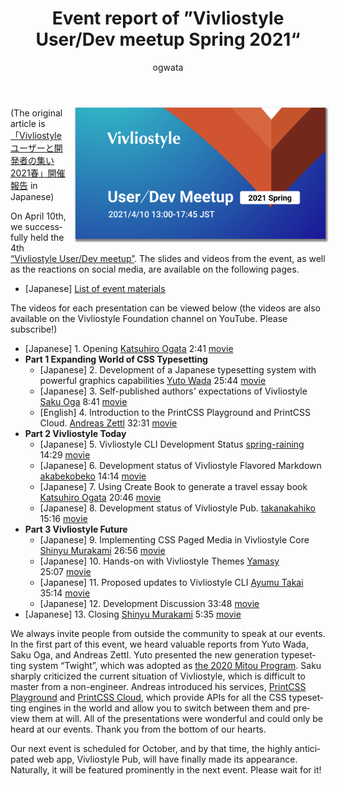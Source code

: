 ﻿---
title: Event report of ”Vivliostyle User/Dev meetup Spring 2021“
lang: en
image: /assets/posts/2021-04-23-meetup-2021-spring-report/user-meeting-banner-2021spring.png
author:
  - ogwata
tags:
  - event
---
<div style="float: right; margin: 0 0 1em 1em;"><img src="/assets/posts/2021-04-23-meetup-2021-spring-report/user-meeting-banner-2021spring.png" alt="Event report of ”Vivliostyle User/Dev meetup Spring 2021“" style="width: 400px; box-shadow: 1px 2px 2.5px 1.5px grey;" /></div>

(The original article is [「Vivliostyle ユーザーと開発者の集い 2021春」開催報告](https://vivliostyle.org/ja/blog/2021/04/23/meetup-2021-spring-report/) in Japanese)

On April 10th, we successfully held the 4th [“Vivliostyle User/Dev meetup”<i class="fas fa-external-link-alt"></i>](https://vivliostyle.connpass.com/event/208401/). The slides and videos from the event, as well as the reactions on social media, are available on the following pages.

- [Japanese] [List of event materials<i class="fas fa-external-link-alt"></i>](https://vivliostyle.connpass.com/event/208401/presentation/)

The videos for each presentation can be viewed below (the videos are also available on the Vivliostyle Foundation channel on YouTube. Please subscribe!)

- [Japanese] 1. Opening [Katsuhiro Ogata](https://twitter.com/ogwata) 2:41 [movie<i class="fas fa-external-link-alt"></i>](https://youtu.be/7kOmS26TImo)
- **Part 1 Expanding World of CSS Typesetting**
    - [Japanese] 2. Development of a Japanese typesetting system with powerful graphics capabilities [Yuto Wada](https://twitter.com/kyoto_ysfh) 25:44 [movie<i class="fas fa-external-link-alt"></i>](https://youtu.be/0fMba3srkXk)
    - [Japanese] 3. Self-published authors' expectations of Vivliostyle [Saku Oga](https://twitter.com/ogs_52843) 8:41 [movie<i class="fas fa-external-link-alt"></i>](https://youtu.be/wx0wgsYVPgE)
    - [English] 4. Introduction to the PrintCSS Playground and PrintCSS Cloud. [Andreas Zettl](https://twitter.com/andreas_zettl) 32:31 [movie<i class="fas fa-external-link-alt"></i>](https://youtu.be/jPH0hwxn_WQ)
- **Part 2 Vivliostyle Today**
    - [Japanese] 5. Vivliostyle CLI Development Status [spring-raining](https://twitter.com/spring_raining) 14:29 [movie<i class="fas fa-external-link-alt"></i>](https://youtu.be/0-59ACZPapg)
    - [Japanese] 6. Development status of Vivliostyle Flavored Markdown [akabekobeko](https://twitter.com/akabekobeko) 14:14 [movie<i class="fas fa-external-link-alt"></i>](https://youtu.be/Y73ilw1AnqU)
    - [Japanese] 7. Using Create Book to generate a travel essay book [Katsuhiro Ogata](https://twitter.com/ogwata) 20:46 [movie<i class="fas fa-external-link-alt"></i>](https://youtu.be/23IjGnwg-Vc)
    - [Japanese] 8. Development status of Vivliostyle Pub. [takanakahiko](https://twitter.com/takanakahiko) 15:16 [movie<i class="fas fa-external-link-alt"></i>](https://youtu.be/f3mcmEgzKH4)
- **Part 3 Vivliostyle Future**
    - [Japanese] 9. Implementing CSS Paged Media in Vivliostyle Core [Shinyu Murakami](https://twitter.com/MurakamiShinyu) 26:56 [movie<i class="fas fa-external-link-alt"></i>](https://youtu.be/_y3YBHNN2Oc)
    - [Japanese] 10. Hands-on with Vivliostyle Themes [Yamasy](https://twitter.com/yamasy1549) 25:07 [movie<i class="fas fa-external-link-alt"></i>](https://youtu.be/auqefAA0Bx0)
    - [Japanese] 11. Proposed updates to Vivliostyle CLI [Ayumu Takai](https://twitter.com/AyumuTakai) 35:14 [movie<i class="fas fa-external-link-alt"></i>](https://youtu.be/bAOqQ5TH1-A)
    - [Japanese] 12. Development Discussion 33:48 [movie<i class="fas fa-external-link-alt"></i>](https://youtu.be/2_2ABGuHuzQ)
- [Japanese] 13. Closing [Shinyu Murakami](https://twitter.com/MurakamiShinyu) 5:35 [movie<i class="fas fa-external-link-alt"></i>](https://youtu.be/zVOvHUaF4Qk)

We always invite people from outside the community to speak at our events. In the first part of this event, we heard valuable reports from Yuto Wada, Saku Oga, and Andreas Zettl. Yuto presented the new generation typesetting system “Twight”, which was adopted as [the 2020 Mitou Program](https://www.ipa.go.jp/jinzai/mitou/2020/gaiyou_sd-2.html). Saku sharply criticized the current situation of Vivliostyle, which is difficult to master from  a non-engineer. Andreas introduced his services, [PrintCSS Playground<i class="fas fa-external-link-alt"></i>](https://printcss.live/) and [PrintCSS Cloud<i class="fas fa-external-link-alt"></i>](https://printcss.cloud/), which provide APIs for all the CSS typesetting engines in the world and allow you to switch between them and preview them at will. All of the presentations were wonderful and could only be heard at our events. Thank you from the bottom of our hearts.

Our next event is scheduled for October, and by that time, the highly anticipated web app, Vivliostyle Pub, will have finally made its appearance. Naturally, it will be featured prominently in the next event. Please wait for it!